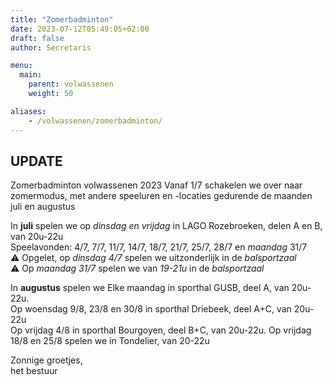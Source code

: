 ```yaml
---
title: "Zomerbadminton"
date: 2023-07-12T05:49:05+02:00
draft: false
author: Secretaris

menu:
  main:
    parent: volwassenen
    weight: 50

aliases:
    - /volwassenen/zomerbadminton/
---
```




## UPDATE

Zomerbadminton volwassenen 2023
Vanaf 1/7 schakelen we over naar zomermodus, met andere speeluren en -locaties gedurende de maanden juli en augustus <br>

In __juli__ spelen we op _dinsdag en vrijdag_ in LAGO Rozebroeken, delen A en B, van 20u-22u<br>
Speelavonden: 4/7, 7/7, 11/7, 14/7, 18/7, 21/7, 25/7, 28/7 en *maandag* 31/7<br>
⚠️ Opgelet, op _dinsdag 4/7_ spelen we uitzonderlijk in de _balsportzaal_<br>
⚠️ Op _maandag 31/7_ spelen we van _19-21u_ in de _balsportzaal_

In __augustus__ spelen we 
Elke maandag in sporthal GUSB, deel A, van 20u-22u.<br>
Op woensdag 9/8, 23/8 en 30/8  in sporthal Driebeek, deel A+C, van 20u-22u<br>
Op vrijdag  4/8 in sporthal Bourgoyen, deel B+C, van 20u-22u.
Op vrijdag 18/8 en 25/8 spelen we in Tondelier, van 20-22u




Zonnige groetjes,<br>
het bestuur